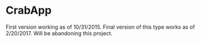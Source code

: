 # CrabApp
First version working as of 10/31/2015.
Final version of this type works as of 2/20/2017.
Will be abandoning this project.
